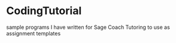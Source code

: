 # CodingTutorial
sample programs I have written for Sage Coach Tutoring to use as assignment templates
